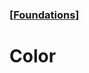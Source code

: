 ### [[Foundations](./translated-human-interface-guidelines-markdown/foundations.md)]  
  
# **Color**  

